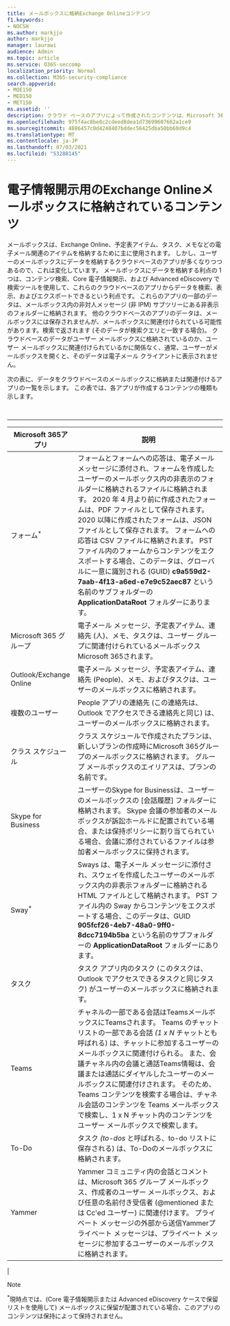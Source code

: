 ```yaml
---
title: メールボックスに格納Exchange Onlineコンテンツ
f1.keywords:
- NOCSH
ms.author: markjjo
author: markjjo
manager: laurawi
audience: Admin
ms.topic: article
ms.service: O365-seccomp
localization_priority: Normal
ms.collection: M365-security-compliance
search.appverid:
- MOE150
- MED150
- MET150
ms.assetid: ''
description: クラウド ベースのアプリによって作成されたコンテンツは、Microsoft 365のメールボックスに格納または関連付Exchange Onlineされます。 このコンテンツは、Microsoft 電子情報開示ツールを使用して検索できます。
ms.openlocfilehash: 975f4ac8be8c2cdeed8dea1d73699607662a1ce9
ms.sourcegitcommit: 4886457c0d4248407bddec56425dba50bb60d9c4
ms.translationtype: MT
ms.contentlocale: ja-JP
ms.lasthandoff: 07/03/2021
ms.locfileid: "53288145"
---
```

# <a name="content-stored-in-exchange-online-mailboxes-for-ediscovery"></a>電子情報開示用のExchange Onlineメールボックスに格納されているコンテンツ

メールボックスは、Exchange Online、予定表アイテム、タスク、メモなどの電子メール関連のアイテムを格納するために主に使用されます。 しかし、ユーザーのメールボックスにデータを格納するクラウドベースのアプリが多くなりつつあるので、これは変化しています。 メールボックスにデータを格納する利点の 1 つは、コンテンツ検索、Core 電子情報開示、および Advanced eDiscovery で検索ツールを使用して、これらのクラウドベースのアプリからデータを検索、表示、およびエクスポートできるという利点です。 これらのアプリの一部のデータは、メールボックス内の非対人メッセージ (非 IPM) サブツリーにある非表示のフォルダーに格納されます。 他のクラウドベースのアプリのデータは、メールボックスには保存されませんが、メールボックスに関連付けられている可能性があります。検索で返されます (そのデータが検索クエリと一致する場合)。 クラウドベースのデータがユーザー メールボックスに格納されているのか、ユーザー メールボックスに関連付けられているかに関係なく、通常、ユーザーがメールボックスを開くと、そのデータは電子メール クライアントに表示されません。

次の表に、データをクラウドベースのメールボックスに格納または関連付けるアプリの一覧を示します。 この表では、各アプリが作成するコンテンツの種類も示します。

<br>

****

|Microsoft 365アプリ|説明|
|---|---|
|フォーム<sup>*</sup>|フォームとフォームへの応答は、電子メール メッセージに添付され、フォームを作成したユーザーのメールボックス内の非表示のフォルダーに格納されるファイルに格納されます。 2020 年 4 月より前に作成されたフォームは、PDF ファイルとして保存されます。 2020 以降に作成されたフォームは、JSON ファイルとして保存されます。 フォームへの応答は CSV ファイルに格納されます。 PST ファイル内のフォームからコンテンツをエクスポートする場合、このデータは、グローバルに一意に識別される (GUID) **c9a559d2-7aab-4f13-a6ed-e7e9c52aec87** という名前のサブフォルダーの **ApplicationDataRoot** フォルダーにあります。|
|Microsoft 365 グループ|電子メール メッセージ、予定表アイテム、連絡先 (人)、メモ、タスクは、ユーザー グループに関連付けられているメールボックスMicrosoft 365されます。|
|Outlook/Exchange Online|電子メール メッセージ、予定表アイテム、連絡先 (People)、メモ、およびタスクは、ユーザーのメールボックスに格納されます。|
|複数のユーザー|People アプリの連絡先 (この連絡先は、Outlook でアクセスできる連絡先と同じ) は、ユーザーのメールボックスに格納されます。|
|クラス スケジュール|クラス スケジュールで作成されたプランは、新しいプランの作成時にMicrosoft 365グループのメールボックスに格納されます。 グループ メールボックスのエイリアスは、プランの名前です。|
|Skype for Business|ユーザーのSkype for Businessは、ユーザーのメールボックスの [会話履歴] フォルダーに格納されます。 Skype 会議の参加者のメールボックスが訴訟ホールドに配置されている場合、または保持ポリシーに割り当てられている場合、会議に添付されているファイルは参加者メールボックスに保持されます。|
|Sway<sup>*</sup>|Sways は、電子メール メッセージに添付され、スウェイを作成したユーザーのメールボックス内の非表示フォルダーに格納される HTML ファイルとして格納されます。 PST ファイル内の Sway からコンテンツをエクスポートする場合、このデータは、GUID **905fcf26-4eb7-48a0-9ff0-8dcc7194b5ba** という名前のサブフォルダーの **ApplicationDataRoot** フォルダーにあります。|
|タスク|タスク アプリ内のタスク (このタスクは、Outlook でアクセスできるタスクと同じタスク) がユーザーのメールボックスに格納されます。|
|Teams|チャネルの一部である会話はTeamsメールボックスにTeamsされます。 Teams のチャット リストの一部である会話 *(1 x N* チャットとも呼ばれる) は、チャットに参加するユーザーのメールボックスに関連付けられる。 また、会議チャネル内の会議と通話Teams情報は、会議または通話にダイヤルしたユーザーのメールボックスに関連付けされます。 そのため、Teams コンテンツを検索する場合は、チャネル会話のコンテンツを Teams メールボックスで検索し、1 x N チャット内のコンテンツをユーザー メールボックスで検索します。|
|To-Do|タスク *(to-dos* と呼ばれる、to-do リストに保存される) は、To-Doのメールボックスに格納されます。|
|Yammer|Yammer コミュニティ内の会話とコメントは、Microsoft 365 グループ メールボックス、作成者のユーザー メールボックス、および任意の名前付き受信者 (@mentioned または Cc'ed ユーザー) に関連付けます。 プライベート メッセージの外部から送信Yammerプライベート メッセージは、プライベート メッセージに参加するユーザーのメールボックスに格納されます。|
|

> [!NOTE]
> <sup>*</sup>現時点では、(Core 電子情報開示または Advanced eDiscovery ケースで保留リストを使用して) メールボックスに保留が配置されている場合、このアプリのコンテンツは保持によって保持されません。
